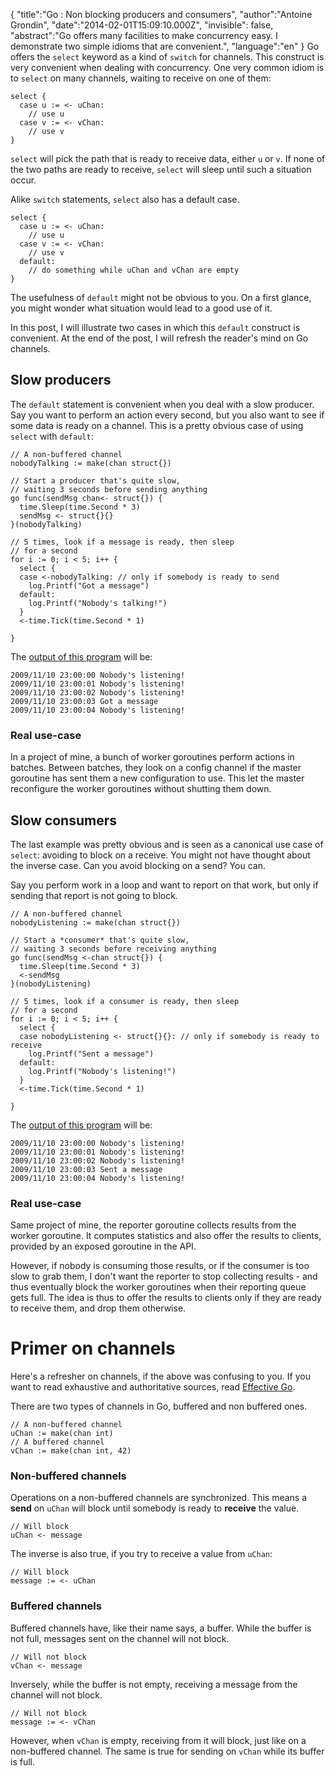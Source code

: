 {
    "title":"Go : Non blocking producers and consumers",
    "author":"Antoine Grondin",
    "date":"2014-02-01T15:09:10.000Z",
    "invisible": false,
    "abstract":"Go offers many facilities to make concurrency easy. I demonstrate two simple idioms that are convenient.",
    "language":"en"
}
Go offers the `select` keyword as a kind of `switch` for channels. This
construct is very convenient when dealing with concurrency.  One very
common idiom is to `select` on many channels, waiting to receive on one
 of them:

```
select {
  case u := <- uChan:
    // use u
  case v := <- vChan:
    // use v
}
```

`select` will pick the path that is ready to receive data, either `u` or
`v`.  If none of the two paths are ready to receive, `select` will sleep
until such a situation occur.

Alike `switch` statements, `select` also has a default case.

```
select {
  case u := <- uChan:
    // use u
  case v := <- vChan:
    // use v
  default:
    // do something while uChan and vChan are empty
}
```

The usefulness of `default` might not be obvious to you.  On a first glance,
you might wonder what situation would lead to a good use of it.

In this post, I will illustrate two cases in which this `default` construct is
convenient.  At the end of the post, I will refresh the reader's mind on
Go channels.

## Slow producers

The `default` statement is convenient when you deal with a slow producer.
Say you want to perform an action every second, but you also want to see if
some data is ready on a channel.  This is a pretty obvious case of using
`select` with `default`:

```
// A non-buffered channel
nobodyTalking := make(chan struct{})

// Start a producer that's quite slow,
// waiting 3 seconds before sending anything
go func(sendMsg chan<- struct{}) {
  time.Sleep(time.Second * 3)
  sendMsg <- struct{}{}
}(nobodyTalking)

// 5 times, look if a message is ready, then sleep
// for a second
for i := 0; i < 5; i++ {
  select {
  case <-nobodyTalking: // only if somebody is ready to send
    log.Printf("Got a message")
  default:
    log.Printf("Nobody's talking!")
  }
  <-time.Tick(time.Second * 1)

}
```
The [output of this program](http://play.golang.org/p/KemjPa-fDz) will be:

```
2009/11/10 23:00:00 Nobody's listening!
2009/11/10 23:00:01 Nobody's listening!
2009/11/10 23:00:02 Nobody's listening!
2009/11/10 23:00:03 Got a message
2009/11/10 23:00:04 Nobody's listening!
```

### Real use-case

In a project of mine, a bunch of worker goroutines perform actions in batches.
Between batches, they look on a config channel if the master goroutine has sent
them a new configuration to use.  This let the master reconfigure the worker
goroutines without shutting them down.

## Slow consumers

The last example was pretty obvious and is seen as a canonical use case
of `select`: avoiding to block on a receive.  You might not have thought
about the inverse case.  Can you avoid blocking on a send? You can.

Say you perform work in a loop and want to report on that work, but only
if sending that report is not going to block.

```
// A non-buffered channel
nobodyListening := make(chan struct{})

// Start a *consumer* that's quite slow,
// waiting 3 seconds before receiving anything
go func(sendMsg <-chan struct{}) {
  time.Sleep(time.Second * 3)
  <-sendMsg
}(nobodyListening)

// 5 times, look if a consumer is ready, then sleep
// for a second
for i := 0; i < 5; i++ {
  select {
  case nobodyListening <- struct{}{}: // only if somebody is ready to receive
    log.Printf("Sent a message")
  default:
    log.Printf("Nobody's listening!")
  }
  <-time.Tick(time.Second * 1)

}
```
The [output of this program](http://play.golang.org/p/-U91BOUdih) will be:

```
2009/11/10 23:00:00 Nobody's listening!
2009/11/10 23:00:01 Nobody's listening!
2009/11/10 23:00:02 Nobody's listening!
2009/11/10 23:00:03 Sent a message
2009/11/10 23:00:04 Nobody's listening!
```

### Real use-case

Same project of mine, the reporter goroutine collects results from the worker
goroutine.  It computes statistics and also offer the results to clients,
provided by an exposed goroutine in the API.

However, if nobody is consuming
those results, or if the consumer is too slow to grab them, I don't want
the reporter to stop collecting results - and thus eventually block the
worker goroutines when their reporting queue gets full.  The idea is thus
to offer the results to clients only if they are ready to receive them, and
drop them otherwise.

# Primer on channels

Here's a refresher on channels, if the above was confusing to you. If you
want to read exhaustive and authoritative sources, read [Effective Go](http://golang.org/doc/effective_go.html#concurrency).

There are two types of channels in Go, buffered and non buffered ones.

```
// A non-buffered channel
uChan := make(chan int)
// A buffered channel
vChan := make(chan int, 42)
```

### Non-buffered channels

Operations on a non-buffered channels are synchronized.  This means a
__send__ on `uChan` will block until somebody is ready to __receive__ the
value.

```
// Will block
uChan <- message
```

The inverse is also true, if you try to receive a value from `uChan`:

```
// Will block
message := <- uChan
```

### Buffered channels

Buffered channels have, like their name says, a buffer.  While the buffer
is not full, messages sent on the channel will not block.

```
// Will not block
vChan <- message
```

Inversely, while the buffer is not empty, receiving a message from the
channel will not block.

```
// Will not block
message := <- vChan
```

However, when `vChan` is empty, receiving from it will block, just like on
a non-buffered channel.  The same is true for sending on `vChan` while its buffer
is full.
